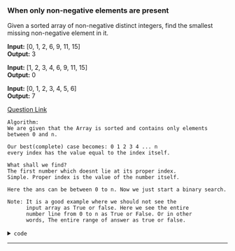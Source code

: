 ### When only non-negative elements are present

Given a sorted array of non-negative distinct integers, find the smallest missing non-negative element in it.

**Input:** [0, 1, 2, 6, 9, 11, 15]  
**Output:** 3

**Input:** [1, 2, 3, 4, 6, 9, 11, 15]  
**Output:** 0

**Input:** [0, 1, 2, 3, 4, 5, 6]  
**Output:** 7

[Question Link](https://www.techiedelight.com/?problem=SmallestMissingNumber)

    Algorithm: 
    We are given that the Array is sorted and contains only elements between 0 and n.
    
    Our best(complete) case becomes: 0 1 2 3 4 ... n
    every index has the value equal to the index itself.

    What shall we find?
    The first number which doesnt lie at its proper index.
    Simple. Proper index is the value of the number itself.

    Here the ans can be between 0 to n. Now we just start a binary search.

    Note: It is a good example where we should not see the
          input array as True or false. Here we see the entire
          number line from 0 to n as True or False. Or in other
          words, The entire range of answer as true or false.
    



<details>
<summary><span style="font-size:0.9em; font-family: 'consolas', monospace;">code</span>
</summary>


```cpp
int findSmallestMissingNumber(vector<int> const &nums)
{
    int ans = nums.size();
    int left = 0;
    int right = nums.size();
    while(left <= right){
        int mid = left + (right-left)/2;
        if(mid < nums.size()){
            if(mid == nums[mid]){
                left = mid+1;
            } else {
                ans = mid;
                right = mid-1;
            }
        } else {
            right = mid-1;
        }
    }
    return ans;
}
```
</details>

----
